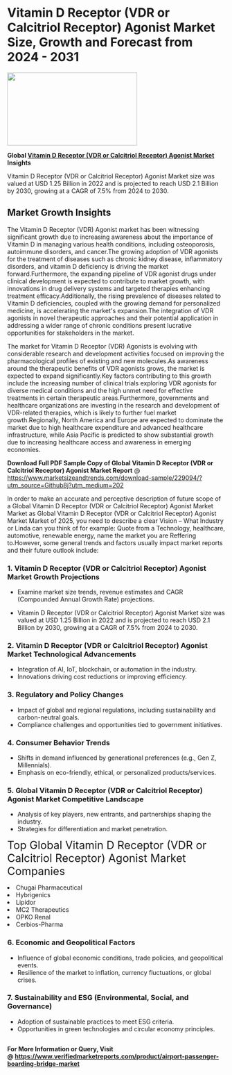 <H1>Vitamin D Receptor (VDR or Calcitriol Receptor) Agonist Market Size, Growth and Forecast from 2024 - 2031</H1><img class="aligncenter size-medium wp-image-584254" src="https://thirdeyenews.in/wp-content/uploads/2024/09/Global-Market-Research-300x168.jpeg" alt="" width="300" height="168" /><p><strong>Global&nbsp;<a href="https://www.marketsizeandtrends.com/download-sample/229094/?utm_source=Github8j?utm_medium=202">Vitamin D Receptor (VDR or Calcitriol Receptor) Agonist Market</a> Insights</strong></p><p>Vitamin D Receptor (VDR or Calcitriol Receptor) Agonist Market size was valued at USD 1.25 Billion in 2022 and is projected to reach USD 2.1 Billion by 2030, growing at a CAGR of 7.5% from 2024 to 2030.</p><p><h2>Market Growth Insights</h2> <p>The Vitamin D Receptor (VDR) Agonist market has been witnessing significant growth due to increasing awareness about the importance of Vitamin D in managing various health conditions, including osteoporosis, autoimmune disorders, and cancer.The growing adoption of VDR agonists for the treatment of diseases such as chronic kidney disease, inflammatory disorders, and vitamin D deficiency is driving the market forward.Furthermore, the expanding pipeline of VDR agonist drugs under clinical development is expected to contribute to market growth, with innovations in drug delivery systems and targeted therapies enhancing treatment efficacy.Additionally, the rising prevalence of diseases related to Vitamin D deficiencies, coupled with the growing demand for personalized medicine, is accelerating the market's expansion.The integration of VDR agonists in novel therapeutic approaches and their potential application in addressing a wider range of chronic conditions present lucrative opportunities for stakeholders in the market.</p> <p>The market for Vitamin D Receptor (VDR) Agonists is evolving with considerable research and development activities focused on improving the pharmacological profiles of existing and new molecules.As awareness around the therapeutic benefits of VDR agonists grows, the market is expected to expand significantly.Key factors contributing to this growth include the increasing number of clinical trials exploring VDR agonists for diverse medical conditions and the high unmet need for effective treatments in certain therapeutic areas.Furthermore, governments and healthcare organizations are investing in the research and development of VDR-related therapies, which is likely to further fuel market growth.Regionally, North America and Europe are expected to dominate the market due to high healthcare expenditure and advanced healthcare infrastructure, while Asia Pacific is predicted to show substantial growth due to increasing healthcare access and awareness in emerging economies.</p> <p><span class=""><strong>Download Full PDF Sample Copy of Global Vitamin D Receptor (VDR or Calcitriol Receptor) Agonist Market Report</strong> @ <a href="https://www.marketsizeandtrends.com/download-sample/229094/?utm_source=Github8j?utm_medium=202" target="_blank">https://www.marketsizeandtrends.com/download-sample/229094/?utm_source=Github8j?utm_medium=202</a></span></p><p>In order to make an accurate and perceptive description of future scope of a Global&nbsp;Vitamin D Receptor (VDR or Calcitriol Receptor) Agonist Market Market as Global&nbsp;Vitamin D Receptor (VDR or Calcitriol Receptor) Agonist Market Market of 2025, you need to describe a clear Vision &ndash; What Industry or Linda can you think of for example: Quote from a Technology, healthcare, automotive, renewable energy, name the market you are Reffering to.However, some general trends and factors usually impact market reports and their future outlook include:</p><h3>1.&nbsp;<strong>Vitamin D Receptor (VDR or Calcitriol Receptor) Agonist Market Growth Projections</strong></h3><ul><li>Examine market size trends, revenue estimates and CAGR (Compounded Annual Growth Rate) projections.</li><li><p>Vitamin D Receptor (VDR or Calcitriol Receptor) Agonist Market size was valued at USD 1.25 Billion in 2022 and is projected to reach USD 2.1 Billion by 2030, growing at a CAGR of 7.5% from 2024 to 2030.</p></li></ul><h3>2.&nbsp;<strong>Vitamin D Receptor (VDR or Calcitriol Receptor) Agonist Market Technological Advancements</strong></h3><ul><li>Integration of AI, IoT, blockchain, or automation in the industry.</li><li>Innovations driving cost reductions or improving efficiency.</li></ul><h3>3.&nbsp;<strong>Regulatory and Policy Changes</strong></h3><ul><li>Impact of global and regional regulations, including sustainability and carbon-neutral goals.</li><li>Compliance challenges and opportunities tied to government initiatives.</li></ul><h3>4.&nbsp;<strong>Consumer Behavior Trends</strong></h3><ul><li>Shifts in demand influenced by generational preferences (e.g., Gen Z, Millennials).</li><li>Emphasis on eco-friendly, ethical, or personalized products/services.</li></ul><h3>5.&nbsp;<strong>Global Vitamin D Receptor (VDR or Calcitriol Receptor) Agonist Market Competitive Landscape</strong></h3><ul><li>Analysis of key players, new entrants, and partnerships shaping the industry.</li><li>Strategies for differentiation and market penetration.</li></ul><p data-pm-slice="1 1 []"><span style="color: inherit; font-family: inherit; font-size: 25px;">Top Global Vitamin D Receptor (VDR or Calcitriol Receptor) Agonist Market Companies</span></p><div class="" data-test-id=""><p><li>Chugai Pharmaceutical</li><li> Hybrigenics</li><li> Lipidor</li><li> MC2 Therapeutics</li><li> OPKO Renal</li><li> Cerbios-Pharma</li></p></div><h3>6.&nbsp;<strong>Economic and Geopolitical Factors</strong></h3><ul><li>Influence of global economic conditions, trade policies, and geopolitical events.</li><li>Resilience of the market to inflation, currency fluctuations, or global crises.</li></ul><h3>7.&nbsp;<strong>Sustainability and ESG (Environmental, Social, and Governance)</strong></h3><ul><li>Adoption of sustainable practices to meet ESG criteria.</li><li>Opportunities in green technologies and circular economy principles.</li></ul><h2><strong style="font-size: 14px;">For More Information or Query, Visit @&nbsp;</strong><a style="background-color: #ffffff; font-size: 14px;" href="https://www.marketsizeandtrends.com/report/vitamin-d-receptor-vdr-or-calcitriol-receptor-agonist-market/" target="_blank">https://www.verifiedmarketreports.com/product/airport-passenger-boarding-bridge-market</a></h2>